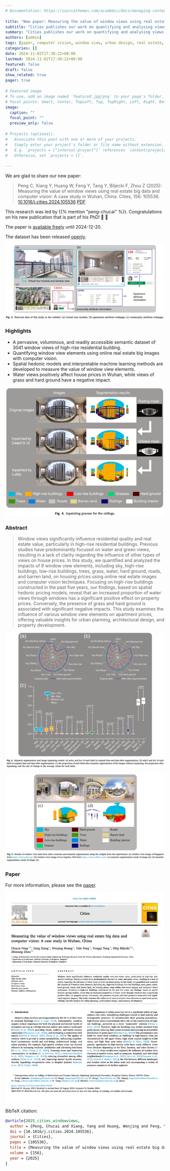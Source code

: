 ```yaml
---
# Documentation: https://sourcethemes.com/academic/docs/managing-content/

title: "New paper: Measuring the value of window views using real estate big data and computer vision"
subtitle: "Cities publishes our work on quantifying and analysing views from images obtained from online ads in China."
summary: "Cities publishes our work on quantifying and analysing views from images obtained from online ads in China."
authors: [admin]
tags: [paper, computer vision, window view, urban design, real estate, deep learning]
categories: []
date: 2024-11-02T17:30:22+08:00
lastmod: 2024-11-02T17:30:22+08:00
featured: false
draft: false
show_related: true
pager: true

# Featured image
# To use, add an image named `featured.jpg/png` to your page's folder.
# Focal points: Smart, Center, TopLeft, Top, TopRight, Left, Right, BottomLeft, Bottom, BottomRight.
image:
  caption: ""
  focal_point: ""
  preview_only: false

# Projects (optional).
#   Associate this post with one or more of your projects.
#   Simply enter your project's folder or file name without extension.
#   E.g. `projects = ["internal-project"]` references `content/project/deep-learning/index.md`.
#   Otherwise, set `projects = []`.

---
```


We are glad to share our new paper:

> Peng C, Xiang Y, Huang W, Feng Y, Tang Y, Biljecki F, Zhou Z (2025): Measuring the value of window views using real estate big data and computer vision: A case study in Wuhan, China. Cities, 156: 105536. [<i class="ai ai-doi-square ai"></i> 10.1016/j.cities.2024.105536](https://doi.org/10.1016/j.cities.2024.105536) [<i class="far fa-file-pdf"></i> PDF](/publication/2025-cities-windowviews/2025-cities-windowviews.pdf)</i>

This research was led by {{% mention "peng-chucai" %}}.
Congratulations on his new publication that is part of his PhD! :raised_hands: :clap:

The paper is [available freely](https://authors.elsevier.com/c/1k0n9y5jOux9L) until 2024-12-20.

The dataset has been released [openly](https://github.com/yahaha115/Window-view-dataset).

![](1.png)


### Highlights

+ A pervasive, voluminous, and readily accessible semantic dataset of 3041 window views of high-rise residential building.
+ Quantifying window view elements using online real estate big images with computer vision.
+ Spatial hedonic models and interpretable machine learning methods are developed to measure the value of window view elements.
+ Water views positively affect house prices in Wuhan, while views of grass and hard ground have a negative impact.

![](2.png)


### Abstract

> Window views significantly influence residential quality and real estate value, particularly in high-rise residential buildings. Previous studies have predominantly focused on water and green views, resulting in a lack of clarity regarding the influence of other types of views on house prices. In this study, we quantified and analyzed the impacts of 9 window view elements, including sky, high-rise buildings, low-rise buildings, trees, grass, water, hard ground, roads, and barren land, on housing prices using online real estate images and computer vision techniques. Focusing on high-rise buildings constructed in the past five years, our findings, based on spatial hedonic pricing models, reveal that an increased proportion of water views through windows has a significant positive effect on property prices. Conversely, the presence of grass and hard ground is associated with significant negative impacts. This study examines the influence of various window view elements on apartment prices, offering valuable insights for urban planning, architectural design, and property development.

![](3.png)

![](4.png)

### Paper 

For more information, please see the [paper](/publication/2025-cities-windowviews/).

[![](page-one.png)](/publication/2025-cities-windowviews/)

BibTeX citation:
```bibtex
@article{2025_cities_windowviews,
  author = {Peng, Chucai and Xiang, Yang and Huang, Wenjing and Feng, Yale and Tang, Yongqi and Biljecki, Filip and Zhou, Zhixiang},
  doi = {10.1016/j.cities.2024.105536},
  journal = {Cities},
  pages = {105536},
  title = {Measuring the value of window views using real estate big data and computer vision: A case study in Wuhan, China},
  volume = {156},
  year = {2025}
}
```
